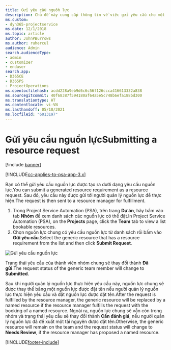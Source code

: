 ```yaml
---
title: Gửi yêu cầu nguồn lực
description: Chủ đề này cung cấp thông tin về việc gửi yêu cầu cho một nguồn lực dự án.
ms.custom:
- dyn365-projectservice
ms.date: 12/1/2018
ms.topic: article
author: JohnPBurrows
ms.author: ruhercul
audience: Admin
search.audienceType:
- admin
- customizer
- enduser
search.app:
- D365CE
- D365PS
- ProjectOperations
ms.openlocfilehash: acdd228a9eb9d6c6c56f126ccca416613332a838
ms.sourcegitcommit: 40f68387f594180af64a5e5c748b6efa188bd300
ms.translationtype: HT
ms.contentlocale: vi-VN
ms.lasthandoff: 05/10/2021
ms.locfileid: "6013197"
---
```

# <a name="submitting-a-resource-request"></a><span data-ttu-id="db9de-103">Gửi yêu cầu nguồn lực</span><span class="sxs-lookup"><span data-stu-id="db9de-103">Submitting a resource request</span></span>

[!include [banner](../includes/psa-now-project-operations.md)]

[!INCLUDE[cc-applies-to-psa-app-3.x](../includes/cc-applies-to-psa-app-3x.md)]

<span data-ttu-id="db9de-104">Bạn có thể gửi yêu cầu nguồn lực được tạo ra dưới dạng yêu cầu nguồn lực.</span><span class="sxs-lookup"><span data-stu-id="db9de-104">You can submit a generated resource requirement as a resource request.</span></span> <span data-ttu-id="db9de-105">Sau đó, yêu cầu này được gửi tới người quản lý nguồn lực để thực hiện.</span><span class="sxs-lookup"><span data-stu-id="db9de-105">The request is then sent to a resource manager for fulfillment.</span></span>

1. <span data-ttu-id="db9de-106">Trong Project Service Automation (PSA), trên trang **Dự án**, hãy bấm vào tab **Nhóm** để xem danh sách các nguồn lực có thể đặt.</span><span class="sxs-lookup"><span data-stu-id="db9de-106">In Project Service Automation (PSA), on the **Projects** page, click the **Team** tab to view a list bookable resources.</span></span> 
2. <span data-ttu-id="db9de-107">Chọn nguồn lực chung có yêu cầu nguồn lực từ danh sách rồi bấm vào **Gửi yêu cầu**.</span><span class="sxs-lookup"><span data-stu-id="db9de-107">Select the generic resource that has a resource requirement from the list and then click **Submit Request**.</span></span>

![Gửi yêu cầu nguồn lực](media/RM-how-to-18.png)

<span data-ttu-id="db9de-109">Trạng thái yêu cầu của thành viên nhóm chung sẽ thay đổi thành **Đã gửi**.</span><span class="sxs-lookup"><span data-stu-id="db9de-109">The request status of the generic team member will change to **Submitted**.</span></span>

<span data-ttu-id="db9de-110">Sau khi người quản lý nguồn lực thực hiện yêu cầu này, nguồn lực chung sẽ được thay thế bằng một nguồn lực được đặt tên nếu người quản lý nguồn lực thực hiện yêu cầu và đặt nguồn lực được đặt tên.</span><span class="sxs-lookup"><span data-stu-id="db9de-110">After the request is fulfilled by the resource manager, the generic resource will be replaced by a named resource if the resource manager fulfills the request with the booking of a named resource.</span></span> <span data-ttu-id="db9de-111">Ngoài ra, nguồn lực chung sẽ vẫn còn trong nhóm và trạng thái yêu cầu sẽ thay đổi thành **Cần đánh giá**, nếu người quản lý nguồn lực đã đề xuất một tài nguyên được đặt tên.</span><span class="sxs-lookup"><span data-stu-id="db9de-111">Otherwise, the generic resource will remain on the team and the request status will change to **Needs Review**, if the resource manager has proposed a named resource.</span></span>


[!INCLUDE[footer-include](../includes/footer-banner.md)]